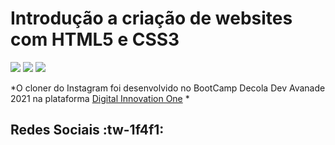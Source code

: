 # Introdução a criação de websites com HTML5 e CSS3
![](https://img.shields.io/github/languages/count/Lu1zEduard0/introduction-css3-html5-DIO) ![](https://img.shields.io/github/repo-size/Lu1zEduard0/introduction-css3-html5-DIO) ![](https://img.shields.io/github/last-commit/Lu1zEduard0/introduction-css3-html5-DIO)

*O cloner do Instagram foi desenvolvido no BootCamp Decola Dev Avanade 2021 na plataforma [Digital Innovation One](http://https://web.digitalinnovation.one/ "Digital Innovation One") *

## Redes Sociais  :tw-1f4f1:
